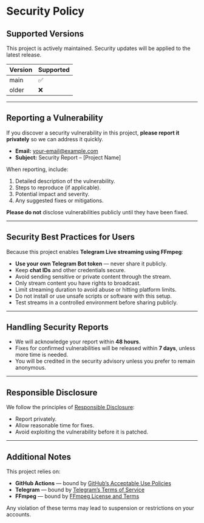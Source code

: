 # Security Policy

## Supported Versions
This project is actively maintained. Security updates will be applied to the latest release.

| Version | Supported          |
| ------- | ------------------ |
| main    | ✅                  |
| older   | ❌                  |

---

## Reporting a Vulnerability
If you discover a security vulnerability in this project, **please report it privately** so we can address it quickly.

- **Email:** your-email@example.com  
- **Subject:** Security Report – [Project Name]  

When reporting, include:
1. Detailed description of the vulnerability.
2. Steps to reproduce (if applicable).
3. Potential impact and severity.
4. Any suggested fixes or mitigations.

**Please do not** disclose vulnerabilities publicly until they have been fixed.

---

## Security Best Practices for Users
Because this project enables **Telegram Live streaming using FFmpeg**:

- **Use your own Telegram Bot token** — never share it publicly.  
- Keep **chat IDs** and other credentials secure.  
- Avoid sending sensitive or private content through the stream.  
- Only stream content you have rights to broadcast.  
- Limit streaming duration to avoid abuse or hitting platform limits.  
- Do not install or use unsafe scripts or software with this setup.  
- Test streams in a controlled environment before sharing publicly.  

---

## Handling Security Reports
- We will acknowledge your report within **48 hours**.  
- Fixes for confirmed vulnerabilities will be released within **7 days**, unless more time is needed.  
- You will be credited in the security advisory unless you prefer to remain anonymous.  

---

## Responsible Disclosure
We follow the principles of [Responsible Disclosure](https://en.wikipedia.org/wiki/Responsible_disclosure):
- Report privately.  
- Allow reasonable time for fixes.  
- Avoid exploiting the vulnerability before it is patched.  

---

## Additional Notes
This project relies on:  
- **GitHub Actions** — bound by [GitHub’s Acceptable Use Policies](https://docs.github.com/en/site-policy/acceptable-use-policies)  
- **Telegram** — bound by [Telegram’s Terms of Service](https://telegram.org/tos)  
- **FFmpeg** — bound by [FFmpeg License and Terms](https://ffmpeg.org/legal.html)  

Any violation of these terms may lead to suspension or restrictions on your accounts.
